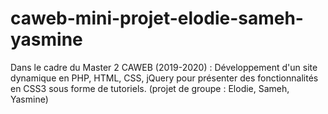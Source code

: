 # caweb-mini-projet-elodie-sameh-yasmine
Dans le cadre du Master 2 CAWEB (2019-2020) : Développement d'un site dynamique en PHP, HTML, CSS, jQuery pour présenter des fonctionnalités en CSS3 sous forme de tutoriels. (projet de groupe : Elodie, Sameh, Yasmine)

